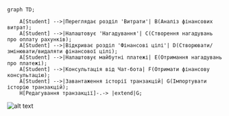 ```mermaid

graph TD;

    A[Student] -->|Переглядає розділ 'Витрати'| B(Аналіз фінансових витрат);
    A[Student] -->|Налаштовує 'Нагадування'| C(Створення нагадувань про оплату рахунків);
    A[Student] -->|Відкриває розділ 'Фінансові цілі'| D(Створювати/змінювати/видаляти фінансової цілі);
    A[Student] -->|Налаштовує майбутні платежі| E(Отримання нагадувань про платежі);
    A[Student] -->|Консультація від Чат-бота| F(Отримати фінансову консультацію);
    A[Student] -->|Завантаження історії транзакцій| G(Імпортувати історію транзакцій);
    H[Редагування транзакції]-.-> |extend|G;

```
![alt text](https://media.discordapp.net/attachments/1354179789069750412/1357262885793038366/image.png?ex=67ef9110&is=67ee3f90&hm=2377721a35b13776e25ce7cdf134b6ef49c3a94b1330ed31bf6c3a369b45b365&=&format=webp&quality=lossless)
